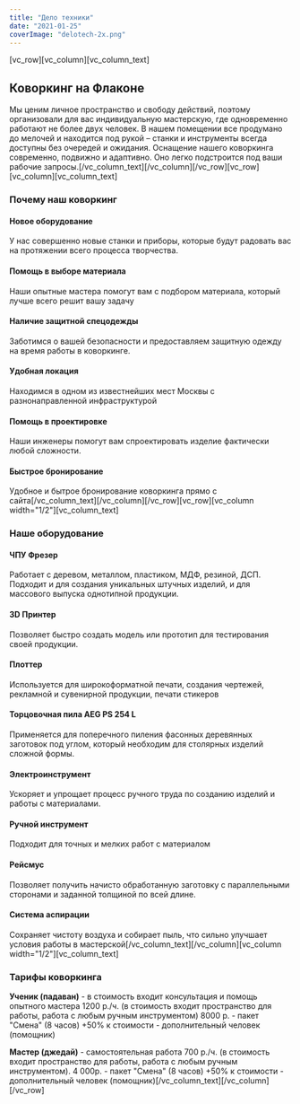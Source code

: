 ```yaml
---
title: "Дело техники"
date: "2021-01-25"
coverImage: "delotech-2x.png"
---
```


\[vc\_row\]\[vc\_column\]\[vc\_column\_text\]

## Коворкинг на Флаконе

Мы ценим личное пространство и свободу действий, поэтому организовали для вас индивидуальную мастерскую, где одновременно работают не более двух человек. В нашем помещении все продумано до мелочей и находится под рукой – станки и инструменты всегда доступны без очередей и ожидания. Оснащение нашего коворкинга современно, подвижно и адаптивно. Оно легко подстроится под ваши рабочие запросы.\[/vc\_column\_text\]\[/vc\_column\]\[/vc\_row\]\[vc\_row\]\[vc\_column\]\[vc\_column\_text\]

### Почему наш коворкинг

#### Новое оборудование

У нас совершенно новые станки и приборы, которые будут радовать вас на протяжении всего процесса творчества.

#### Помощь в выборе материала

Наши опытные мастера помогут вам с подбором материала, который лучше всего решит вашу задачу

#### Наличие защитной спецодежды

Заботимся о вашей безопасности и предоставляем защитную одежду на время работы в коворкинге.

#### Удобная локация

Находимся в одном из известнейших мест Москвы с разнонаправленной инфраструктурой

#### Помощь в проектировке

Наши инженеры помогут вам спроектировать изделие фактически любой сложности.

#### Быстрое бронирование

Удобное и бытрое бронирование коворкинга прямо с сайта\[/vc\_column\_text\]\[/vc\_column\]\[/vc\_row\]\[vc\_row\]\[vc\_column width="1/2"\]\[vc\_column\_text\]

### Наше оборудование

#### ЧПУ Фрезер

Работает с деревом, металлом, пластиком, МДФ, резиной, ДСП. Подходит и для создания уникальных штучных изделий, и для массового выпуска однотипной продукции.

#### 3D Принтер

Позволяет быстро создать модель или прототип для тестирования своей продукции.

#### Плоттер

Используется для широкоформатной печати, создания чертежей, рекламной и сувенирной продукции, печати стикеров

#### Торцовочная пила AEG PS 254 L

Применяется для поперечного пиления фасонных деревянных заготовок под углом, который необходим для столярных изделий сложной формы.

#### Электроинструмент

Ускоряет и упрощает процесс ручного труда по созданию изделий и работы с материалами.

#### Ручной инструмент

Подходит для точных и мелких работ с материалом

#### Рейсмус

Позволяет получить начисто обработанную заготовку с параллельными сторонами и заданной толщиной по всей длине.

#### Система аспирации

Сохраняет чистоту воздуха и собирает пыль, что сильно улучшает условия работы в мастерской\[/vc\_column\_text\]\[/vc\_column\]\[vc\_column width="1/2"\]\[vc\_column\_text\]

### Тарифы коворкинга

**Ученик (падаван)** - в стоимость входит консультация и помощь опытного мастера 1200 р./ч. (в стоимость входит пространство для работы, работа с любым ручным инструментом) 8000 р. - пакет "Смена" (8 часов) +50% к стоимости - дополнительный человек (помощник)

**Мастер (джедай)** \- самостоятельная работа 700 р./ч. (в стоимость входит пространство для работы, работа с любым ручным инструментом). 4 000р. - пакет "Смена" (8 часов) +50% к стоимости - дополнительный человек (помощник)\[/vc\_column\_text\]\[/vc\_column\]\[/vc\_row\]
